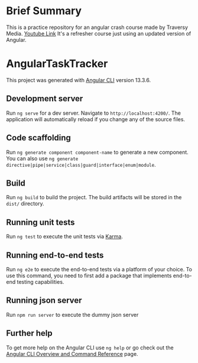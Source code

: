 # Brief Summary

This is a practice repository for an angular crash course made by Traversy Media. [Youtube Link](https://www.youtube.com/watch?v=3dHNOWTI7H8&t=631s)
It's a refresher course just using an updated version of Angular.

# AngularTaskTracker

This project was generated with [Angular CLI](https://github.com/angular/angular-cli) version 13.3.6.

## Development server

Run `ng serve` for a dev server. Navigate to `http://localhost:4200/`. The application will automatically reload if you change any of the source files.

## Code scaffolding

Run `ng generate component component-name` to generate a new component. You can also use `ng generate directive|pipe|service|class|guard|interface|enum|module`.

## Build

Run `ng build` to build the project. The build artifacts will be stored in the `dist/` directory.

## Running unit tests

Run `ng test` to execute the unit tests via [Karma](https://karma-runner.github.io).

## Running end-to-end tests

Run `ng e2e` to execute the end-to-end tests via a platform of your choice. To use this command, you need to first add a package that implements end-to-end testing capabilities.

## Running json server

Run `npm run server` to execute the dummy json server

## Further help

To get more help on the Angular CLI use `ng help` or go check out the [Angular CLI Overview and Command Reference](https://angular.io/cli) page.
